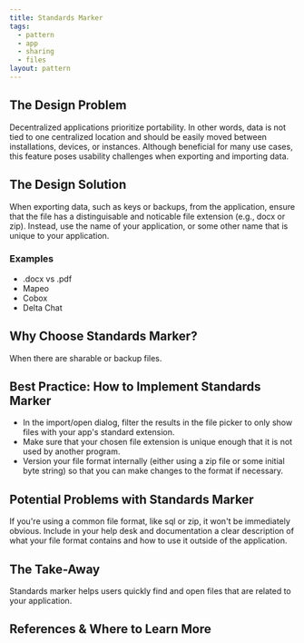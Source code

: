 ```yaml
---
title: Standards Marker
tags:
  - pattern
  - app
  - sharing
  - files
layout: pattern
---
```


## The Design Problem

Decentralized applications prioritize portability. In other words, data is not tied to one centralized location and should be easily moved between installations, devices, or instances. Although beneficial for many use cases, this feature poses usability challenges when exporting and importing data.

## The Design Solution

When exporting data, such as keys or backups, from the application, ensure that the file has a distinguisable and noticable file extension (e.g., docx or zip). Instead, use the name of your application, or some other name that is unique to your application.

### Examples

- .docx vs .pdf
- Mapeo
- Cobox
- Delta Chat

## Why Choose Standards Marker?

When there are sharable or backup files.

## Best Practice: How to Implement Standards Marker

- In the import/open dialog, filter the results in the file picker to only show files with your app's standard extension.
- Make sure that your chosen file extension is unique enough that it is not used by another program.
- Version your file format internally (either using a zip file or some initial byte string) so that you can make changes to the format if necessary.

## Potential Problems with Standards Marker

If you're using a common file format, like sql or zip, it won't be immediately obvious. Include in your help desk and documentation a clear description of what your file format contains and how to use it outside of the application.

## The Take-Away

Standards marker helps users quickly find and open files that are related to your application.

## References & Where to Learn More

